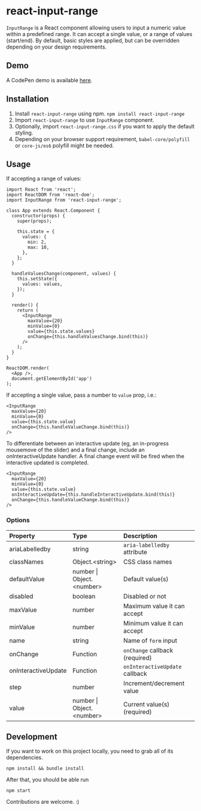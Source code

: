 # react-input-range

`InputRange` is a React component allowing users to input a numeric value within a predefined range. It can accept a single value, or a range of values (start/end). By default, basic styles are applied, but can be overridden depending on your design requirements.

## Demo
A CodePen demo is available [here](http://codepen.io/davidchin/full/GpNvqw/).

## Installation

1. Install `react-input-range` using npm. `npm install react-input-range`
2. Import `react-input-range` to use `InputRange` component.
3. Optionally, import `react-input-range.css` if you want to apply the default styling.
4. Depending on your browser support requirement, `babel-core/polyfill` or `core-js/es6` polyfill might be needed.

## Usage
If accepting a range of values:

```{js}
import React from 'react';
import ReactDOM from 'react-dom';
import InputRange from 'react-input-range';

class App extends React.Component {
  constructor(props) {
    super(props);

    this.state = {
      values: {
        min: 2,
        max: 10,
      },
    };
  }

  handleValuesChange(component, values) {
    this.setState({
      values: values,
    });
  }

  render() {
    return (
      <InputRange
        maxValue={20}
        minValue={0}
        value={this.state.values}
        onChange={this.handleValuesChange.bind(this)}
      />
    );
  }
}

ReactDOM.render(
  <App />,
  document.getElementById('app')
);
```

If accepting a single value, pass a number to `value` prop, i.e.:

```{js}
<InputRange
  maxValue={20}
  minValue={0}
  value={this.state.value}
  onChange={this.handleValueChange.bind(this)}
/>
```

To differentiate between an interactive update (eg, an in-progress mousemove of the slider) and a final change, include an onInteractiveUpdate handler.  A final change event will be fired when the interactive updated is completed.

```{js}
<InputRange
  maxValue={20}
  minValue={0}
  value={this.state.value}
  onInteractiveUpdate={this.handleInteractiveUpdate.bind(this)}
  onChange={this.handleValueChange.bind(this)}
/>
```

### Options
Property                | Type                               | Description
:-----------------------|:-----------------------------------|:----------------------------------
ariaLabelledby          |string                              |`aria-labelledby` attribute
classNames              |Object.&lt;string&gt;               |CSS class names
defaultValue            |number &vert; Object.&lt;number&gt; |Default value(s)
disabled                |boolean                             |Disabled or not
maxValue                |number                              |Maximum value it can accept
minValue                |number                              |Minimum value it can accept
name                    |string                              |Name of `form` input
onChange                |Function                            |`onChange` callback (required)
onInteractiveUpdate     |Function                            |`onInteractiveUpdate` callback
step                    |number                              |Increment/decrement value
value                   |number &vert; Object.&lt;number&gt; |Current value(s) (required)

## Development

If you want to work on this project locally, you need to grab all of its dependencies.
```
npm install && bundle install
```

After that, you should be able run
```
npm start
```

Contributions are welcome. :)
